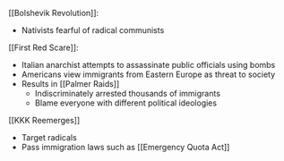 

[[Bolshevik Revolution]]: 
- Nativists fearful of radical communists

[[First Red Scare]]:
- Italian anarchist attempts to assassinate public officials using bombs
- Americans view immigrants from Eastern Europe as threat to society
- Results in [[Palmer Raids]]
	- Indiscriminately arrested thousands of immigrants
	- Blame everyone with different political ideologies

[[KKK Reemerges]]
- Target radicals
- Pass immigration laws such as [[Emergency Quota Act]]


